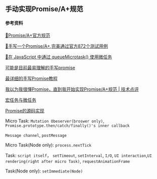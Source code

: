 ## 手动实现Promise/A+规范

#### 参考资料

[🌠Promise/A+官方规范](https://promisesaplus.com/)

[🌠手写一个Promise/A+,完美通过官方872个测试用例](https://segmentfault.com/a/1190000023157856)

[🌠在 JavaScript 中通过 queueMicrotask() 使用微任务](https://developer.mozilla.org/zh-CN/docs/Web/API/HTML_DOM_API/Microtask_guide)

[可能是目前最易理解的手写promise](https://juejin.cn/post/6844903989058748429)

[最详细的手写Promise教程](https://juejin.cn/post/6844903625769091079)

[我以为我很懂Promise，直到我开始实现Promise/A+规范 | 技术点评](https://juejin.cn/post/6937076967283884040#heading-16)

[宏任务与微任务](https://segmentfault.com/a/1190000039055443)

[Promise的源码实现](https://github.com/YvetteLau/Blog/issues/2)



Micro Task:  `Mutation Obeserver(broswer only)`, `Promise.prototype.then/catch/finally()'s inner callback`

`Message channel`, `postMessage`

Micro Task(Node only):  `process.nextTick` 



Task: `script itself`， `setTimeout`, `setInterval`, `I/O`,  `UI interaction`,`UI rendering(right after micro Task)`, `requestAnimationFrame`

Task(Node only): `setImmediate(Node)`

